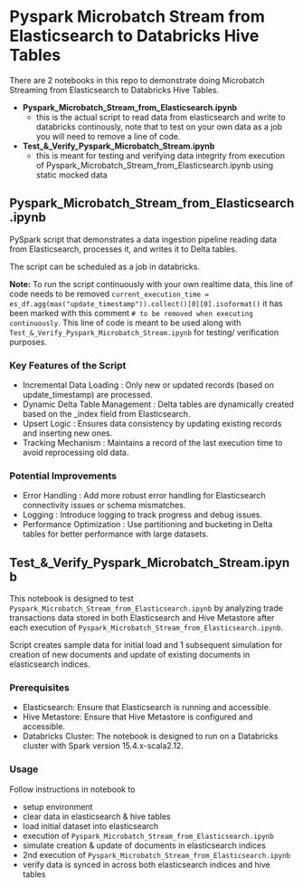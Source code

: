 # Pyspark Microbatch Stream from Elasticsearch to Databricks Hive Tables
There are 2 notebooks in this repo to demonstrate doing Microbatch Streaming from Elasticsearch to Databricks Hive Tables.
- __Pyspark_Microbatch_Stream_from_Elasticsearch.ipynb__
  - this is the actual script to read data from elasticsearch and write to databricks continously, note that to test on your own data as a job you will need to remove a line of code.
- **Test_&_Verify_Pyspark_Microbatch_Stream.ipynb**
  - this is meant for testing and verifying data integrity from execution of Pyspark_Microbatch_Stream_from_Elasticsearch.ipynb using static mocked data

## Pyspark_Microbatch_Stream_from_Elasticsearch.ipynb
PySpark script that demonstrates a data ingestion pipeline reading data from Elasticsearch, processes it, and writes it to Delta tables.

The script can be scheduled as a job in databricks. 

__Note:__
To run the script continuously with your own realtime data, this line of code needs to be removed `current_execution_time = es_df.agg(max("update_timestamp")).collect()[0][0].isoformat()` it has been marked with this comment `# to be removed when executing continuously`. This line of code is meant to be used along with `Test_&_Verify_Pyspark_Microbatch_Stream.ipynb` for testing/ verification purposes.

### Key Features of the Script
- Incremental Data Loading : Only new or updated records (based on update_timestamp) are processed.
- Dynamic Delta Table Management : Delta tables are dynamically created based on the _index field from Elasticsearch.
- Upsert Logic : Ensures data consistency by updating existing records and inserting new ones.
- Tracking Mechanism : Maintains a record of the last execution time to avoid reprocessing old data.

### Potential Improvements
- Error Handling : Add more robust error handling for Elasticsearch connectivity issues or schema mismatches.
- Logging : Introduce logging to track progress and debug issues.
- Performance Optimization : Use partitioning and bucketing in Delta tables for better performance with large datasets.

## Test_&_Verify_Pyspark_Microbatch_Stream.ipynb
This notebook is designed to test `Pyspark_Microbatch_Stream_from_Elasticsearch.ipynb` by analyzing trade transactions data stored in both Elasticsearch and Hive Metastore after each execution of `Pyspark_Microbatch_Stream_from_Elasticsearch.ipynb`.

Script creates sample data for initial load and 1 subsequent simulation for creation of new documents and update of existing documents in elasticsearch indices. 

### Prerequisites
- Elasticsearch: Ensure that Elasticsearch is running and accessible.
- Hive Metastore: Ensure that Hive Metastore is configured and accessible.
- Databricks Cluster: The notebook is designed to run on a Databricks cluster with Spark version 15.4.x-scala2.12.

### Usage
Follow instructions in notebook to
- setup environment
- clear data in elasticsearch & hive tables
- load initial dataset into elasticsearch
- execution of `Pyspark_Microbatch_Stream_from_Elasticsearch.ipynb`
- simulate creation & update of documents in elasticsearch indices
- 2nd execution of `Pyspark_Microbatch_Stream_from_Elasticsearch.ipynb`
- verify data is synced in across both elasticsearch indices and hive tables
